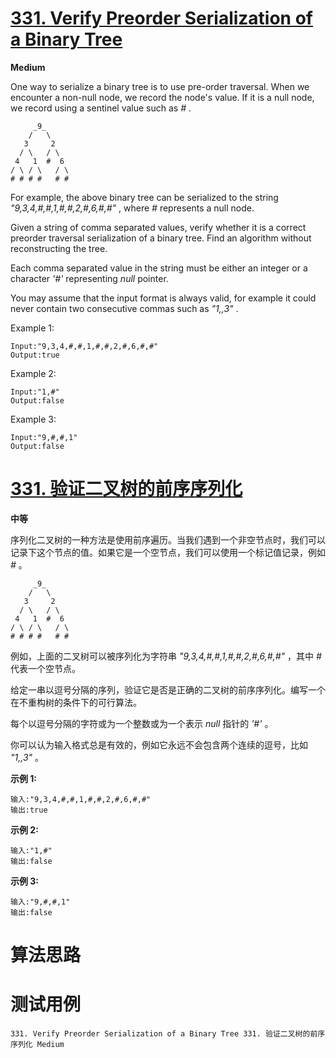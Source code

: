 # [331. Verify Preorder Serialization of a Binary Tree][enTitle]

**Medium**

One way to serialize a binary tree is to use pre-order traversal. When we encounter a non-null node, we record the node's value. If it is a null node, we record using a sentinel value such as  *#* .

```
     _9_
    /   \
   3     2
  / \   / \
 4   1  #  6
/ \ / \   / \
# # # #   # #

```

For example, the above binary tree can be serialized to the string  *"9,3,4,#,#,1,#,#,2,#,6,#,#"* , where  *#*  represents a null node.

Given a string of comma separated values, verify whether it is a correct preorder traversal serialization of a binary tree. Find an algorithm without reconstructing the tree.

Each comma separated value in the string must be either an integer or a character  *'#'*  representing  *null*  pointer.

You may assume that the input format is always valid, for example it could never contain two consecutive commas such as  *"1,,3"* .

Example 1:

```
Input:"9,3,4,#,#,1,#,#,2,#,6,#,#"
Output:true
```

Example 2:

```
Input:"1,#"
Output:false

```

Example 3:

```
Input:"9,#,#,1"
Output:false
```
# [331. 验证二叉树的前序序列化][cnTitle]

**中等**

序列化二叉树的一种方法是使用前序遍历。当我们遇到一个非空节点时，我们可以记录下这个节点的值。如果它是一个空节点，我们可以使用一个标记值记录，例如  *#* 。

```
     _9_
    /   \
   3     2
  / \   / \
 4   1  #  6
/ \ / \   / \
# # # #   # #

```

例如，上面的二叉树可以被序列化为字符串  *"9,3,4,#,#,1,#,#,2,#,6,#,#"* ，其中  *#*  代表一个空节点。

给定一串以逗号分隔的序列，验证它是否是正确的二叉树的前序序列化。编写一个在不重构树的条件下的可行算法。

每个以逗号分隔的字符或为一个整数或为一个表示  *null*  指针的  *'#'*  。

你可以认为输入格式总是有效的，例如它永远不会包含两个连续的逗号，比如  *"1,,3"*  。

**示例 1:** 

```
输入:"9,3,4,#,#,1,#,#,2,#,6,#,#"
输出:true
```

**示例 2:** 

```
输入:"1,#"
输出:false

```

**示例 3:** 

```
输入:"9,#,#,1"
输出:false
```


# 算法思路

# 测试用例
```
331. Verify Preorder Serialization of a Binary Tree 331. 验证二叉树的前序序列化 Medium
```

[enTitle]: https://leetcode.com/problems/verify-preorder-serialization-of-a-binary-tree/
[cnTitle]: https://leetcode-cn.com/problems/verify-preorder-serialization-of-a-binary-tree/
